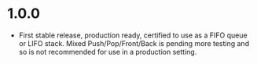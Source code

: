 
# 1.0.0

* First stable release, production ready, certified to use as a FIFO queue or LIFO stack. Mixed Push/Pop/Front/Back is pending more testing and so is not recommended for use in a production setting.
